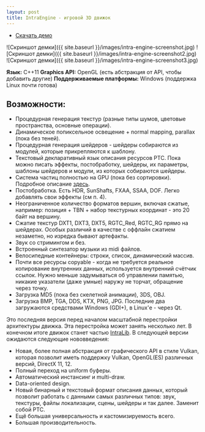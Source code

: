 ```yaml
---
layout: post
title: IntraEngine - игровой 3D движок
---
```


- [Скачать демо](https://drive.google.com/open?id=0B0wvbicW8OQIWklzRWphRlZPT1k)

![Скриншот демки]({{ site.baseurl }}/images/intra-engine-screenshot.jpg)
![Скриншот демки]({{ site.baseurl }}/images/intra-engine-screenshot2.jpg)
![Скриншот демки]({{ site.baseurl }}/images/intra-engine-screenshot3.jpg)

**Язык:** C++11
**Graphics API:** OpenGL (есть абстракция от API, чтобы добавить другие)
**Поддерживаемые платформы:** Windows (поддержка Linux почти готова)

## Возможности:
- Процедурная генерация текстур (разные типы шумов, цветовые пространства, основные операции).
- Динамическое попиксельное освещение + normal mapping, parallax (пока без теней).
- Процедурная генерация шейдеров - шейдеры собираются из модулей, которые прикрепляются к шаблону.
- Текстовый декларативный язык описания ресурсов PTC. Пока можно писать эффекты, постобработку, шейдеры, их параметры, шаблоны шейдеров и модули, из которых собираются шейдеры.
- Система частиц полностью на GPU (пока без сортировки). Подробное описание [здесь](flying-particles).
- Постобработка. Есть HDR, SunShafts, FXAA, SSAA, DOF. Легко добавлять свои эффекты (см п. 4).
- Неограниченное количество форматов вершин, включая сжатые, например: позиция + TBN + набор текстурных координат - это 20 байт на вершину.
- Сжатие текстур DXT1, DXT3, DXT5, RGTC_Red, RGTC_RG прямо на шейдерах. Особых различий в качестве с оффлайн сжатием незаметно, но изредка бывают артефакты.
- Звук со стримингом и без.
- Встроенный синтезатор музыки из midi файлов.
- Велосипедные контейнеры: строки, список, динамический массив.
- Почти все ресурсы copyable - когда не требуется реальное копирование внутренних данных, используется внутренний счётчик ссылок. Нужно меньше задумываться об управлении памятью, никакие указатели (даже умные) наружу не торчат, обращение через точку.
- Загрузка MD5 (пока без скелетной анимации), 3DS, OBJ.
- Загрузка BMP, TGA, DDS, KTX, PNG, JPG. Последние два загружаются средствами Windows (GDI+), в Linux'е - через Qt.

 Это последняя версия перед началом масштабной перестройки архитектуры движка. Эта перестройка может занять несколько лет. В конечном итоге движок станет частью [IntraLib](intra-lib).
 В следующей версии ожидаются следующие нововведения:
- Новая, более полная абстракция от графического API в стиле Vulkan, которая позволит иметь поддержку Vulkan, OpenGL(ES) различных версий, DirectX 11, 12.
- Полный переход на uniform буферы.
- Автоматический инстансинг и multi-draw.
- Data-oriented design.
- Новый бинарный и текстовый формат описания данных, который позволит работать с данными самых различных типов: звук, текстуры, файлы локализации, сцены, шейдеры и так далее. Заменит собой PTC.
- Ещё большая универсальность и кастомизируемость всего.
- Б<i>о</i>льшая производительность.
